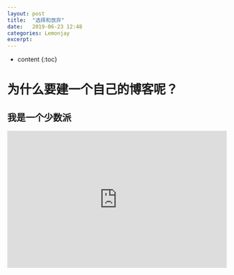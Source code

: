 ```yaml
---
layout: post
title:  "选择和放弃"
date:   2019-06-23 12:48
categories: Lemonjay
excerpt: 
---
```


* content
{:toc}


# 为什么要建一个自己的博客呢？

## 我是一个少数派
<iframe width=100% height="315" src="https://720yun.com/t/939jrpwy5y3?scene_id=26113239" frameborder="0"></iframe>


